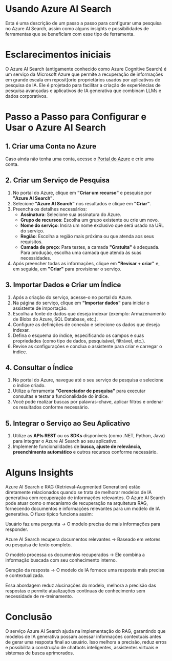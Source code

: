 # Usando Azure AI Search

Esta é uma descrição de um passo a passo para configurar uma pesquisa no Azure AI Search, assim como alguns insights e possibilidades de ferramentas que se beneficiam com esse tipo de ferramenta.

# Esclarecimentos iniciais

O Azure AI Search (antigamente conhecido como Azure Cognitive Search) é um serviço da Microsoft Azure que permite a recuperação de informações em grande escala em reposit[orio proprietários usados por aplicativos de pesquisa de IA. Ele é projetado para facilitar a criação de experiências de pesquisa avançadas e aplicativos de IA generativa que combinam LLMs e dados corporativos.

# Passo a Passo para Configurar e Usar o Azure AI Search

## 1. Criar uma Conta no Azure
Caso ainda não tenha uma conta, acesse o [Portal do Azure](https://portal.azure.com/) e crie uma conta.

## 2. Criar um Serviço de Pesquisa
1. No portal do Azure, clique em **"Criar um recurso"** e pesquise por **"Azure AI Search"**.
2. Selecione **"Azure AI Search"** nos resultados e clique em **"Criar"**.
3. Preencha os detalhes necessários:
   - **Assinatura**: Selecione sua assinatura do Azure.
   - **Grupo de recursos**: Escolha um grupo existente ou crie um novo.
   - **Nome do serviço**: Insira um nome exclusivo que será usado na URL do serviço.
   - **Região**: Escolha a região mais próxima ou que atenda aos seus requisitos.
   - **Camada de preço**: Para testes, a camada **"Gratuita"** é adequada. Para produção, escolha uma camada que atenda às suas necessidades.
4. Após preencher todas as informações, clique em **"Revisar + criar"** e, em seguida, em **"Criar"** para provisionar o serviço.

## 3. Importar Dados e Criar um Índice
1. Após a criação do serviço, acesse-o no portal do Azure.
2. Na página do serviço, clique em **"Importar dados"** para iniciar o assistente de importação.
3. Escolha a fonte de dados que deseja indexar (exemplo: Armazenamento de Blobs do Azure, SQL Database, etc.).
4. Configure as definições de conexão e selecione os dados que deseja indexar.
5. Defina o esquema do índice, especificando os campos e suas propriedades (como tipo de dados, pesquisável, filtrável, etc.).
6. Revise as configurações e conclua o assistente para criar e carregar o índice.

## 4. Consultar o Índice
1. No portal do Azure, navegue até o seu serviço de pesquisa e selecione o índice criado.
2. Utilize a ferramenta **"Gerenciador de pesquisa"** para executar consultas e testar a funcionalidade do índice.
3. Você pode realizar buscas por palavras-chave, aplicar filtros e ordenar os resultados conforme necessário.

## 5. Integrar o Serviço ao Seu Aplicativo
1. Utilize as **APIs REST** ou os **SDKs** disponíveis (como .NET, Python, Java) para integrar o Azure AI Search ao seu aplicativo.
2. Implemente funcionalidades de **busca, ajuste de relevância, preenchimento automático** e outros recursos conforme necessário.

# Alguns Insights

Azure AI Search e RAG (Retrieval-Augmented Generation) estão diretamente relacionados quando se trata de melhorar modelos de IA generativa com recuperação de informações relevantes.
O Azure AI Search pode atuar como o mecanismo de recuperação na arquitetura RAG, fornecendo documentos e informações relevantes para um modelo de IA generativa. O fluxo típico funciona assim:

Usuário faz uma pergunta → O modelo precisa de mais informações para responder.

Azure AI Search recupera documentos relevantes → Baseado em vetores ou pesquisa de texto completo.

O modelo processa os documentos recuperados → Ele combina a informação buscada com seu conhecimento interno.

Geração da resposta → O modelo de IA fornece uma resposta mais precisa e contextualizada.

Essa abordagem reduz alucinações do modelo, melhora a precisão das respostas e permite atualizações contínuas de conhecimento sem necessidade de re-treinamento.

# Conclusão

O serviço Azure AI Search ajuda na implementação do RAG, garantindo que modelos de IA generativa possam acessar informações contextuais antes de gerar uma resposta final ao usuário. Isso melhora a precisão, reduz erros e possibilita a construção de chatbots inteligentes, assistentes virtuais e sistemas de busca aprimorados.
